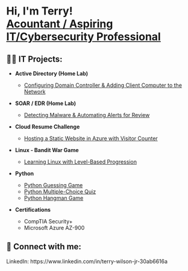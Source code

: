 <h1>Hi, I'm Terry! <br/><a href="https://github.com/TWIL-bit">Acountant / Aspiring IT/Cybersecurity Professional</a>

<h2>👨‍💻 IT Projects:</h2>

- <b>Active Directory (Home Lab)</b>
  - [Configuring Domain Controller & Adding Client Computer to the Network](https://github.com/TWIL-bit/Active-Directory-Project)
- <b>SOAR / EDR (Home Lab)</b>
  - [Detecting Malware & Automating Alerts for Review](https://github.com/TWIL-bit/SOAR-EDR-Project)
- <b>Cloud Resume Challenge</b>
  - [Hosting a Static Website in Azure with Visitor Counter](https://github.com/TWIL-bit/Cloud-Resume-Challenge-Static-Site-Development)
- <b>Linux - Bandit War Game</b>
  - [Learning Linux with Level-Based Progression](https://github.com/joshmadakor1/EncrypterPOC)
- <b>Python</b>
  - [Python Guessing Game](https://github.com/joshmadakor1/Package-Delivery-Pathfinding-Algorithm)
  - [Python Multiple-Choice Quiz](https://github.com/joshmadakor1/Package-Delivery-Pathfinding-Algorithm)
  - [Python Hangman Game](https://github.com/joshmadakor1/Package-Delivery-Pathfinding-Algorithm)
 
- <b>Certifications</b>
  - CompTIA Security+
  - Microsoft Azure AZ-900





<h2> 🤳 Connect with me:</h2>
LinkedIn: https://www.linkedin.com/in/terry-wilson-jr-30ab6616a



